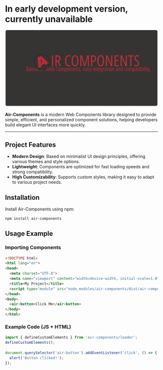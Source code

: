 # In early development version, currently unavailable

![Air-Components Logo](./src/assets/AIR-COMPONENT-BOARD.png)

**Air-Components** is a modern Web Components library designed to provide simple, efficient, and personalized component solutions, helping developers build elegant UI interfaces more quickly.

---

## Project Features

- **Modern Design**: Based on minimalist UI design principles, offering various themes and style options.
- **Lightweight**: Components are optimized for fast loading speeds and strong compatibility.
- **High Customizability**: Supports custom styles, making it easy to adapt to various project needs.

## Installation

Install Air-Components using npm:

```bash
npm install air-components

```

## Usage Example

### Importing Components

```html
<!DOCTYPE html>
<html lang="en">
<head>
  <meta charset="UTF-8">
  <meta name="viewport" content="width=device-width, initial-scale=1.0">
  <title>My Project</title>
  <script type="module" src="node_modules/air-components/dist/air-components/air-components.esm.js"></script>
</head>
<body>
  <air-button>Click Me</air-button>
</body>
</html>
```

### Example Code (JS + HTML)

```javascript
import { defineCustomElements } from 'air-components/loader';
defineCustomElements();

document.querySelector('air-button').addEventListener('click', () => {
  alert('Button clicked!');
});
```
